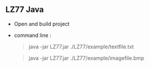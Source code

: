 ## LZ77 Java
- Open and build project
- command line  :
   
  > java -jar LZ77.jar ./LZ77/example/textfile.txt
  
  > java -jar LZ77.jar ./LZ77/example/imagefile.bmp
